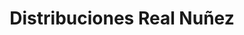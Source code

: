 ---
title: "Distribuciones Real Nuñez"
url: /pamplona-iruna/distribuciones-real-nunez/
shop: Getränke
---